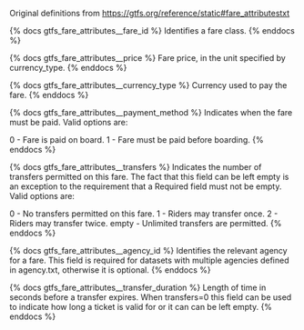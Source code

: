 Original definitions from https://gtfs.org/reference/static#fare_attributestxt

{% docs gtfs_fare_attributes\_\_fare_id %}
Identifies a fare class.
{% enddocs %}

{% docs gtfs_fare_attributes\_\_price %}
Fare price, in the unit specified by currency_type.
{% enddocs %}

{% docs gtfs_fare_attributes\_\_currency_type %}
Currency used to pay the fare.
{% enddocs %}

{% docs gtfs_fare_attributes\_\_payment_method %}
Indicates when the fare must be paid. Valid options are:

0 - Fare is paid on board.
1 - Fare must be paid before boarding.
{% enddocs %}

{% docs gtfs_fare_attributes\_\_transfers %}
Indicates the number of transfers permitted on this fare. The fact that this field can be left empty is an exception to the requirement that a Required field must not be empty. Valid options are:

0 - No transfers permitted on this fare.
1 - Riders may transfer once.
2 - Riders may transfer twice.
empty - Unlimited transfers are permitted.
{% enddocs %}

{% docs gtfs_fare_attributes\_\_agency_id %}
Identifies the relevant agency for a fare. This field is required for datasets with multiple agencies defined in agency.txt, otherwise it is optional.
{% enddocs %}

{% docs gtfs_fare_attributes\_\_transfer_duration %}
Length of time in seconds before a transfer expires. When transfers=0 this field can be used to indicate how long a ticket is valid for or it can can be left empty.
{% enddocs %}
